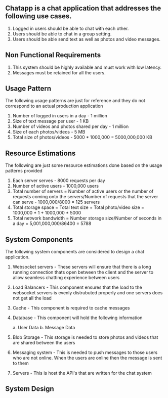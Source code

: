 ## Chatapp is a chat application that addresses the following use cases.

1. Logged in users should be able to chat with each other.
2. Users should be able to chat in a group setting.
3. Users should be able send text as well as photos and video messages.

## Non Functional Requirements

1. This system should be highly available and must work with low latency.
2. Messages must be retained for all the users.

## Usage Pattern

The following usage patterns are just for reference and they do not correspond to an actual production application

1. Number of logged in users in a day - 1 million
2. Size of text message per user - 1 KB
3. Number of videos and photos shared per day - 1 million
4. Size of each photos/videos - 5 MB 
5. Total size of photos/videos - 5000 * 1000,000 = 5000,000,000 KB

## Resource Estimations

The following are just some resource estimations done based on the usage patterns provided

1. Each server serves - 8000 requests per day
2. Number of active users - 1000,000 users
3. Total number of servers = Number of active users or the number of requests coming onto the servers/Number of requests that the server can serve - 1000,000/8000 = 125 servers
4. Total storage space = Total text size + Total photo/video size = 1000,000 * 1 + 1000,000 * 5000
5. Total network bandwidth = Number storage size/Number of seconds in a day =  5,001,000,000/86400 = 5788 

## System Components

The following system components are considered to design a chat application.

1. Websocket servers - These servers will ensure that there is a long running connection thats open between the client and the server to allow seamless chatting experience between users
2. Load Balancers - This component ensures that the load to the websocket servers is evenly distrubuted properly and one servers does not get all the load
3. Cache - This component is required to cache messages 
4. Database - This component will hold the following information

   a. User Data
   b. Message Data
   
5. Blob Storage - This storage is needed to store photos and videos that are shared between the users
6. Messaging system - This is needed to push messages to those users who are not online. When the users are online then the message is sent to them
7. Servers - This is host the API's that are written for the chat system

## System Design
